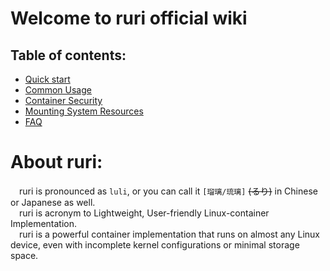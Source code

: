 # Welcome to ruri official wiki
## Table of contents:

- [Quick start](https://wiki.crack.moe/ruri/en/quickstart/)
- [Common Usage](https://wiki.crack.moe/ruri/en/common-usage)      
- [Container Security](https://wiki.crack.moe/ruri/en/container-security/)     
- [Mounting System Resources](https://wiki.crack.moe/ruri/en/mount-resources/)      
- [FAQ](https://wiki.crack.moe/ruri/en/faq/)

# About ruri:
&emsp;ruri is pronounced as `luli`, or you can call it `[瑠璃/琉璃]` ~~(るり)~~ in Chinese or Japanese as well.       
&emsp;ruri is acronym to Lightweight, User-friendly Linux-container Implementation.         
&emsp;ruri is a powerful container implementation that runs on almost any Linux device, even with incomplete kernel configurations or minimal storage space.           